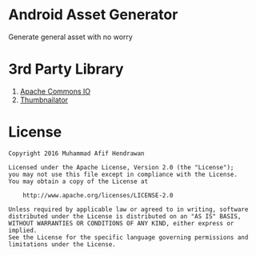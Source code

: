 # Android Asset Generator
Generate general asset with no worry
# 3rd Party Library
1. [Apache Commons IO](https://commons.apache.org/proper/commons-io/)
2. [Thumbnailator](https://github.com/coobird/thumbnailator)

# License
```
Copyright 2016 Muhammad Afif Hendrawan

Licensed under the Apache License, Version 2.0 (the "License");
you may not use this file except in compliance with the License.
You may obtain a copy of the License at

    http://www.apache.org/licenses/LICENSE-2.0

Unless required by applicable law or agreed to in writing, software
distributed under the License is distributed on an "AS IS" BASIS,
WITHOUT WARRANTIES OR CONDITIONS OF ANY KIND, either express or implied.
See the License for the specific language governing permissions and
limitations under the License.
```

